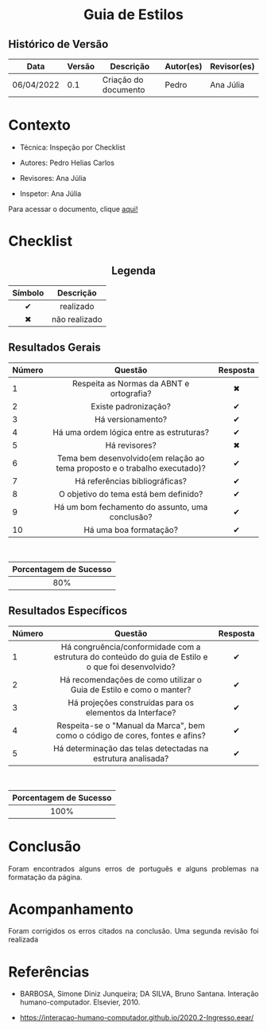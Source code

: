 # <center>Guia de Estilos

## Histórico de Versão

| Data       | Versão | Descrição            | Autor(es) | Revisor(es) |
| ---------- | ------ | -------------------- | --------- | ----------- |
| 06/04/2022 | 0.1    | Criação do documento | Pedro     | Ana Júlia   |

<div align="justify">

# Contexto

- Técnica: Inspeção por Checklist

- Autores: Pedro Helias Carlos

- Revisores: Ana Júlia

- Inspetor: Ana Júlia

Para acessar o documento, clique <a href="documentos/paginas/projeto/guiaDeEstilo/guiaDeEstilo.md">aqui!</a>

# Checklist

## <center>Legenda

<div align="center">

| Símbolo   | Descrição              |
| --------- | ---------------------- |
| <center>✔ | <center>realizado      |
| <center>✖ | <center> não realizado |

</div>

## Resultados Gerais

<div align = "center">

| Número | Questão                                                                            | Resposta  |
| ------ | ---------------------------------------------------------------------------------- | --------- |
| 1      | <center>Respeita as Normas da ABNT e ortografia?                                   | <center>✖ |
| 2      | <center>Existe padronização?                                                       | <center>✔ |
| 3      | <center>Há versionamento?                                                          | <center>✔ |
| 4      | <center>Há uma ordem lógica entre as estruturas?                                   | <center>✔ |
| 5      | <center>Há revisores?                                                              | <center>✖ |
| 6      | <center>Tema bem desenvolvido(em relação ao tema proposto e o trabalho executado)? | <center>✔ |
| 7      | <center>Há referências bibliográficas?                                             | <center>✔ |
| 8      | <center>O objetivo do tema está bem definido?                                      | <center>✔ |
| 9      | <center>Há um bom fechamento do assunto, uma conclusão?                            | <center>✔ |
| 10     | <center>Há uma boa formatação?                                                     | <center>✔ |

<br>

| Porcentagem de Sucesso|
| ----------- |
| <center>80% |

</div>

## Resultados Específicos

<div align = "center">

| Número | Questão                                                                                                      | Resposta  |
| ------ | ------------------------------------------------------------------------------------------------------------ | --------- |
| 1      | <center> Há congruência/conformidade com a estrutura do conteúdo do guia de Estilo e o que foi desenvolvido? | <center>✔ |
| 2      | <center>Há recomendações de como utilizar o Guia de Estilo e como o manter?                                  | <center>✔ |
| 3      | <center>Há projeções construídas para os elementos da Interface?                                             | <center>✔ |
| 4      | <center>Respeita-se o "Manual da Marca", bem como o código de cores, fontes e afins?                         | <center>✔ |
| 5      | <center>Há determinação das telas detectadas na estrutura analisada?                                         | <center>✔ |

<br>

| Porcentagem de Sucesso  |
| ------------ |
| <center>100% |

</div>

# Conclusão

Foram encontrados alguns erros de português e alguns problemas na formatação da página.

# Acompanhamento

Foram corrigidos os erros citados na conclusão. Uma segunda revisão foi realizada

# Referências

- BARBOSA, Simone Diniz Junqueira; DA SILVA, Bruno Santana. Interação humano-computador. Elsevier, 2010.

- https://interacao-humano-computador.github.io/2020.2-Ingresso.eear/

